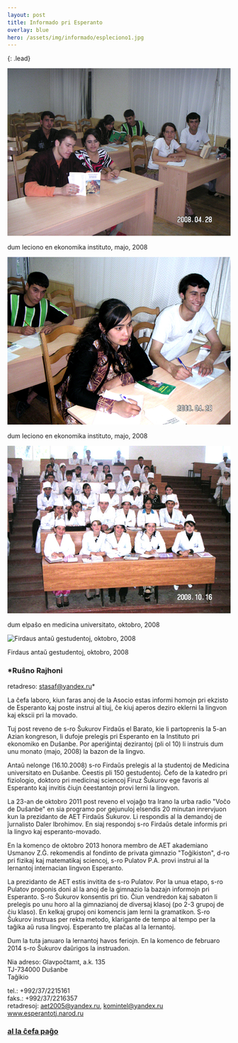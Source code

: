 ```yaml
---
layout: post
title: Informado pri Esperanto
overlay: blue
hero: /assets/img/informado/espleciono1.jpg
---
```


{: .lead}

![dum leciono en ekonomika instituto, majo, 2008](/assets/img/informado/espleciono1.jpg)

dum leciono en ekonomika instituto, majo, 2008

![dum leciono en ekonomika instituto, majo, 2008](/assets/img/informado/espleciono2.jpg)

dum leciono en ekonomika instituto, majo, 2008
<!--break-->


![dum elpaŝo en medicina universitato, oktobro, 2008](/assets/img/informado/gestudentoj.jpg)

dum elpaŝo en medicina universitato, oktobro, 2008

![Firdaus antaŭ gestudentoj, oktobro, 2008](/assets/img/informado/firdaus%20kaj%20gestudentoj.jpg)

Firdaus antaŭ gestudentoj, oktobro, 2008

### *Ruŝno Rajhoni  
retadreso: stasaf@yandex.ru*

La ĉefa laboro, kiun faras anoj de la Asocio estas informi homojn pri ekzisto de Esperanto kaj poste instrui al tiuj, ĉe kiuj aperos deziro eklerni la lingvon kaj ekscii pri la movado.  
  
Tuj post reveno de s-ro Ŝukurov Firdaŭs el Barato, kie li partoprenis la 5-an Azian kongreson, li dufoje prelegis pri Esperanto en la Instituto pri ekonomiko en Duŝanbe. Por aperiĝintaj dezirantoj (pli ol 10) li instruis dum unu monato (majo, 2008) la bazon de la lingvo.  
  
Antaŭ nelonge (16.10.2008) s-ro Firdaŭs prelegis al la studentoj de Medicina universitato en Duŝanbe. Ĉeestis pli 150 gestudentoj. Ĉefo de la katedro pri fiziologio, doktoro pri medicinaj sciencoj Firuz Ŝukurov ege favoris al Esperanto kaj invitis ĉiujn ĉeestantojn provi lerni la lingvon.  
  
La 23-an de oktobro 2011 post reveno el vojaĝo tra Irano la urba radio "Voĉo de Duŝanbe"   en sia programo por gejunuloj elsendis 20 minutan inrervjuon kun la prezidanto de AET Firdaŭs Ŝukurov.  Li respondis al la demandoj de ĵurnalisto Daler Ibrohimov. En siaj
respondoj s-ro Firdaŭs detale informis pri la lingvo kaj esperanto-movado.  
  
En la komenco de oktobro 2013 honora membro de AET akademiano Usmanov Z.Ĝ. rekomendis al fondinto de privata gimnazio "Toĝikiston", d-ro pri fizikaj kaj matematikaj sciencoj, s-ro Pulatov P.A. provi instrui al la lernantoj internacian lingvon Esperanto.  
  
La prezidanto de AET estis invitita de s-ro Pulatov. Por la unua etapo, s-ro Pulatov proponis doni al la anoj de la gimnazio la bazajn informojn pri Esperanto. S-ro Ŝukurov konsentis pri tio. Ĉiun vendredon kaj sabaton li prelegis po unu horo al la gimnazianoj de diversaj klasoj (po 2-3 grupoj de ĉiu klaso). En kelkaj grupoj oni komencis jam lerni la gramatikon. S-ro Ŝukurov instruas per rekta metodo, klarigante de tempo  al tempo per la taĝika aŭ rusa lingvoj. Esperanto tre plaĉas al la lernantoj.  
  
Dum la tuta januaro la lernantoj havos feriojn. En la komenco de februaro 2014 s-ro Ŝukurov daŭrigos la instruadon.  
  
  
  
Nia adreso: Glavpoĉtamt, a.k. 135  
TJ-734000 Duŝanbe  
Taĝikio  
  
tel.: +992/37/2215161  
faks.: +992/37/2216357  
retadresoj: aet2005@yandex.ru, komintel@yandex.ru  
www.esperantotj.narod.ru

### [al la ĉefa paĝo](/espermov.htm)
